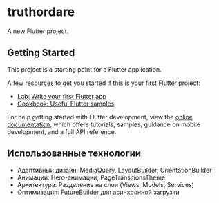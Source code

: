 # truthordare

A new Flutter project.

## Getting Started

This project is a starting point for a Flutter application.

A few resources to get you started if this is your first Flutter project:

- [Lab: Write your first Flutter app](https://docs.flutter.dev/get-started/codelab)
- [Cookbook: Useful Flutter samples](https://docs.flutter.dev/cookbook)

For help getting started with Flutter development, view the
[online documentation](https://docs.flutter.dev/), which offers tutorials,
samples, guidance on mobile development, and a full API reference.


## Использованные технологии
- Адаптивный дизайн: MediaQuery, LayoutBuilder, OrientationBuilder
- Анимации: Hero-анимации, PageTransitionsTheme
- Архитектура: Разделение на слои (Views, Models, Services)
- Оптимизация: FutureBuilder для асинхронной загрузки